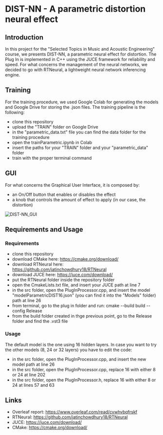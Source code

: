 # DIST-NN - A parametric distortion neural effect
## Introduction 
In this project for the "Selected Topics in Music and Acoustic Engineering" course, we presents DIST-NN, a parametric neural effect for distortion. The Plug In is implemented in C++ using the JUCE framework for reliability and speed. For what concerns the management of the neural networks, we decided to go with RTNeural, a lightweight neural network inferencing engine. 
## Training
For the training procedure, we used Google Colab for generating the models and Google Drive for storing the .json files. 
The training pipeline is the following: 
- clone this repository
- upload the "TRAIN" folder on Google Drive
- in the "parametric_data.txt" file you can find the data folder for the training procedure
- open the trainParametric.ipynb in Colab
- insert the paths for your "TRAIN" folder and your "parametric_data" folder
- train with the proper terminal command
## GUI 
For what concerns the Graphical User Interface, it is composed by: 
- an On/Off button that enables or disables the effect
- a knob that controls the amount of effect to apply (in our case, the distortion)

![DIST-NN_GUI](https://github.com/AlessandroOrsatti/Selected_topics/assets/94984780/22d5928e-b9c6-4540-8a0e-c9735fa01794)

  
## Requirements and Usage
### Requirements
- clone this repository
- download CMake here: https://cmake.org/download/
- download RTNeural here: https://github.com/jatinchowdhury18/RTNeural
- download JUCE here: https://juce.com/download/
- put the RTNeural folder inside the repository folder
- open the CmakeLists.txt file, and insert your JUCE path at line 7
- in the src folder, open the PlugInProcessor.cpp, and insert the model "modelParametricDIST16.json" (you can find it into the "Models" folder) path at line 26
- from terminal, go to the plug in folder and run: cmake --build build --config Release
- from the build folder created in thge previous point, go to the Release folder and find the .vst3 file
### Usage
The default model is the one using 16 hidden layers. In case you want to try the other models (8, 24 or 32 layers) you have to edit the code: 
- in the src folder, open the PlugInProcessor.cpp, and insert the new model path at line 26
- in the src folder, open the PlugInProcessor.cpp, replace 16 with either 8 or 24 at line 202
- in the src folder, open the PlugInProcessor.h, replace 16 with either 8 or 24 at lines 57 and 63

## Links
- Overleaf report: https://www.overleaf.com/read/cvwhvbqfrskf
- RTNeural: https://github.com/jatinchowdhury18/RTNeural
- JUCE: https://juce.com/download/
- CMake: https://cmake.org/download/

